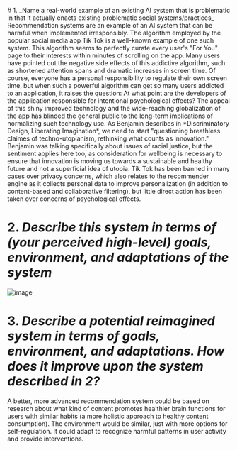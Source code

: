 <p><red> # 1. _Name a real-world example of an existing AI system that is problematic in that it actually enacts existing problematic social systems/practices_ </red>
Recommendation systems are an example of an AI system that can be harmful when implemented irresponsibly. The algorithm employed by the popular social media app Tik Tok is a well-known example of one such system. This algorithm seems to perfectly curate every user's "For You" page to their interests within minutes of scrolling on the app. Many users have pointed out the negative side effects of this addictive algorithm, such as shortened attention spans and dramatic increases in screen time. Of course, everyone has a personal responsibility to regulate their own screen time, but when such a powerful algorithm can get so many users addicted to an application, it raises the question: At what point are the developers of the application responsible for intentional psychological effects? The appeal of this shiny improved technology and the wide-reaching globalization of the app has blinded the general public to the long-term implications of normalizing such technology use. As Benjamin describes in *Discriminatory Design, Liberating Imagination*, we need to start "questioning breathless claimes of techno-utopianism, rethinking what counts as innovation." Benjamin was talking specifically about issues of racial justice, but the sentiment applies here too, as consideration for wellbeing is necessary to ensure that innovation is moving us towards a sustainable and healthy future and not a superficial idea of utopia. Tik Tok has been banned in many cases over privacy concerns, which also relates to the recommender engine as it collects personal data to improve personalization (in addition to content-based and collaborative filtering), but little direct action has been taken over concerns of psychological effects.

# 2. _Describe this system in terms of (your perceived high-level) goals, environment, and adaptations of the system_
![image](https://github.com/erosec4/CMPSC-497/assets/87323555/148147fc-10e8-4cfc-a3af-b1633c7347a3)


# 3. _Describe a potential reimagined system in terms of **goals**, **environment**, and **adaptations**. How does it improve upon the system described in 2?_
A better, more advanced recommendation system could be based on research about what kind of content promotes healthier brain functions for users with similar habits (a more holistic approach to healthy content consumption). The environment would be similar, just with more options for self-regulation. It could adapt to recognize harmful patterns in user activity and provide interventions.
